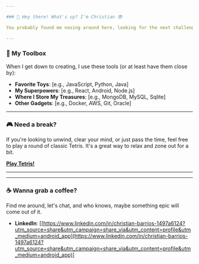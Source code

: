 ```yaml
---

### 👋 Hey there! What's up? I'm Christian 😎

You probably found me nosing around here, looking for the next challenge or breaking something just to fix it later (it's part of the fun, right?). I'm a code writer and data detective. I love turning crazy ideas into reality and making things run faster.

---
```


### 🔨 My Toolbox

When I get down to creating, I use these tools (or at least have them close by):
* **Favorite Toys**: [e.g., JavaScript, Python, Java]
* **My Superpowers**: [e.g., React, Android, Node.js]
* **Where I Store My Treasures**: [e.g., MongoDB, MySQL, Sqlite]
* **Other Gadgets**: [e.g., Docker, AWS, Git, Oracle]

***

### 🎮 Need a break?

If you're looking to unwind, clear your mind, or just pass the time, feel free to play a round of classic Tetris. It's a great way to relax and zone out for a bit.

**[Play Tetris!](https://christianbarrios.github.io/tetris/)**

***


---

### ☕ Wanna grab a coffee?

Find me around, let's chat, and who knows, maybe something epic will come out of it.

* **LinkedIn**: [[https://www.linkedin.com/in/christian-barrios-1497a6124?utm_source=share&utm_campaign=share_via&utm_content=profile&utm_medium=android_app](https://www.linkedin.com/in/christian-barrios-1497a6124?utm_source=share&utm_campaign=share_via&utm_content=profile&utm_medium=android_app)]
